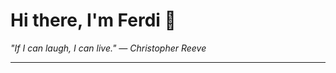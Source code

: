 <h1>Hi there, I'm Ferdi 👋</h1>

<p><em>
  "If I can laugh, I can live." — Christopher Reeve
</em></p>

---
